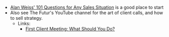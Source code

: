 - [Alan Weiss' 101 Questions for Any Sales Situation](https://alanweiss.com/101-questions-for-any-sales-situation/) is a good place to start
- Also see The Futur's YouTube channel for the art of client calls, and how to sell strategy.
    - Links:
        - [First Client Meeting: What Should You Do?]()
